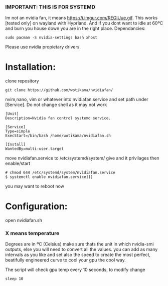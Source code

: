 ### IMPORTANT: THIS IS FOR SYSTEMD

Im not an nvidia fan, it means https://i.imgur.com/REGlUue.gif. This works [tested only] on wayland with Hyprland. And if you dont want to idle at 60ºC and burn you house down you are in the right place.
Dependancies:
```
sudo pacman -S nvidia-settings bash xhost
```
Please use nvidia propietary drivers.

# Installation:
clone repository
```
git clone https://github.com/wotikama/nvidiafan/
```

nvim,nano, vim or whatever into nvidiafan.service
and set path under [Service]. Do not change shell as it may not work
```
[Unit]
Description=Nvidia fan control systemd service.

[Service]
Type=simple
ExecStart=/bin/bash /home/wotikama/nvidiafan.sh

[Install]
WantedBy=multi-user.target
```
move nvidiafan.service to /etc/systemd/system/
give and it privilages then enable/start
```
# chmod 644 /etc/systemd/system/nvidiafan.service
$ systemctl enable nvidiafan.service]]]
```
you may want to reboot now

# Configuration:
open nvidiafan.sh 

### X means temperature 
Degrees are in ºC (Celsius) make sure thats the unit in which nvidia-smi outputs, else you will need to convert all the values.
you can add as many intervals as you like and set also the speed to create the most perfect, beatifully engineered curve to cool your gpu the cool way.

The script will check gpu temp every 10 seconds, to modify change
```
sleep 10
```
